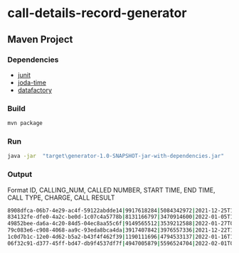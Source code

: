 # call-details-record-generator

## Maven Project

### Dependencies

- [junit](https://mvnrepository.com/artifact/junit/junit)
- [joda-time](https://mvnrepository.com/artifact/joda-time/joda-time)
- [datafactory](https://mvnrepository.com/artifact/org.fluttercode.datafactory/datafactory)

### Build

```cmd
mvn package
```

### Run

```cmd
java -jar  "target\generator-1.0-SNAPSHOT-jar-with-dependencies.jar"
```

### Output

Format ID, CALLING_NUM, CALLED NUMBER, START TIME, END TIME, CALL TYPE, CHARGE, CALL RESULT

```cmd
8908dfca-06b7-4e29-ac4f-59122abdde14|9917618284|5084342972|2021-12-25T11:31:53.819+05:30|2021-12-25T11:31:53.819+05:30|SMS|0.47806346|ANSWERED
834132fe-dfe0-4a2c-be0d-1c07c4a5778b|8131166797|3470914600|2022-01-05T15:44:44.983+05:30|2022-01-05T15:44:44.983+05:30|SMS|0.67377365|ANSWERED
49852bee-da6a-4c20-84d5-04ec8aa55c6f|9149565512|3539212588|2022-01-27T08:32:11.058+05:30|2022-01-27T08:34:32.033+05:30|VOICE|0.07600087|ANSWERED
79c083e6-c908-4068-aa9c-93eda8bca4da|3917407842|3976557336|2021-12-22T13:39:41.548+05:30|2021-12-22T13:39:41.548+05:30|SMS|0.4627056|ANSWERED
1c0d7b1c-12e0-4d62-b5a2-b43f4f462f39|1190111696|4794533137|2022-01-16T18:37:35.679+05:30|2022-01-16T18:37:35.679+05:30|SMS|0.6598766|ANSWERED
06f32c91-d377-45ff-bd47-db9f4537df7f|4947005879|5596524704|2022-02-01T09:35:49.745+05:30|2022-02-01T09:38:27.464+05:30|VOICE|0.88263625|ANSWERED
```
